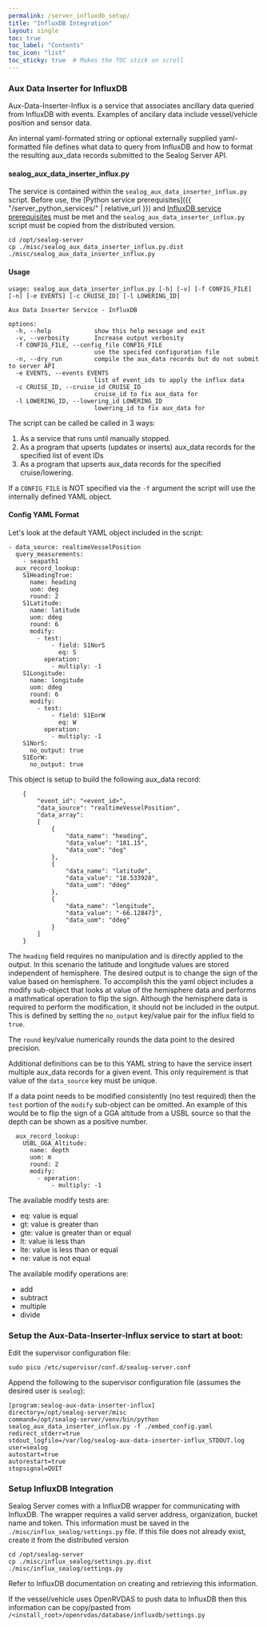 ```yaml
---
permalink: /server_influxdb_setup/
title: "InfluxDB Integration"
layout: single
toc: true
toc_label: "Contents"
toc_icon: "list"
toc_sticky: true  # Makes the TOC stick on scroll
---
```


### Aux Data Inserter for InfluxDB

Aux-Data-Inserter-Influx is a service that associates ancillary data queried from InfluxDB with events. Examples of ancilary data include vessel/vehicle position and sensor data.

An internal yaml-formated string or optional externally supplied yaml-formatted file defines what data to query from InfluxDB and how to format the resulting aux_data records submitted to the Sealog Server API.

#### sealog_aux_data_inserter_influx.py
The service is contained within the `sealog_aux_data_inserter_influx.py` script. Before use, the [Python service prerequisites]({{ "/server_python_services/" | relative_url }}) and [InfluxDB service prerequisites](#setup-influxdb-integration) must be met and the `sealog_aux_data_inserter_influx.py` script must be copied from the distributed version.
```
cd /opt/sealog-server
cp ./misc/sealog_aux_data_inserter_influx.py.dist ./misc/sealog_aux_data_inserter_influx.py
```

#### Usage
```
usage: sealog_aux_data_inserter_influx.py [-h] [-v] [-f CONFIG_FILE] [-n] [-e EVENTS] [-c CRUISE_ID] [-l LOWERING_ID]

Aux Data Inserter Service - InfluxDB

options:
  -h, --help            show this help message and exit
  -v, --verbosity       Increase output verbosity
  -f CONFIG_FILE, --config_file CONFIG_FILE
                        use the specifed configuration file
  -n, --dry_run         compile the aux_data records but do not submit to server API
  -e EVENTS, --events EVENTS
                        list of event_ids to apply the influx data
  -c CRUISE_ID, --cruise_id CRUISE_ID
                        cruise_id to fix aux_data for
  -l LOWERING_ID, --lowering_id LOWERING_ID
                        lowering_id to fix aux_data for
```

The script can be called be called in 3 ways:
1. As a service that runs until manually stopped.
2. As a program that upserts (updates or inserts) aux_data records for the specified list of event IDs
3. As a program that upserts aux_data records for the specified cruise/lowering.

If a `CONFIG_FILE` is NOT specified via the `-f` argument the script will use the internally defined YAML object.

#### Config YAML Format
Let's look at the default YAML object included in the script:
```
- data_source: realtimeVesselPosition
  query_measurements:
    - seapath1
  aux_record_lookup:
    S1HeadingTrue:
      name: heading
      uom: deg
      round: 2
    S1Latitude:
      name: latitude
      uom: ddeg
      round: 6
      modify:
        - test:
            - field: S1NorS
              eq: S
          operation:
            - multiply: -1
    S1Longitude:
      name: longitude
      uom: ddeg
      round: 6
      modify:
        - test:
            - field: S1EorW
              eq: W
          operation:
            - multiply: -1
    S1NorS:
      no_output: true
    S1EorW:
      no_output: true
```

This object is setup to build the following aux_data record:
```
    {
        "event_id": "<event_id>",
        "data_source": "realtimeVesselPosition",
        "data_array":
        [
            {
                "data_name": "heading",
                "data_value": "181.15",
                "data_uom": "deg"
            },
            {
                "data_name": "latitude",
                "data_value": "18.533928",
                "data_uom": "ddeg"
            },
            {
                "data_name": "longitude",
                "data_value": "-66.128473",
                "data_uom": "ddeg"
            }
        ]
    }
```

The `heading` field requires no manipulation and is directly applied to the output.  In this scenario the latitude and longitude values are stored independent of hemisphere. The desired output is to change the sign of the value based on hemisphere.  To accomplish this the yaml object includes a modify sub-object that looks at value of the hemisphere data and performs a mathmatical operation to flip the sign.  Although the hemisphere data is required to perform the modification, it should not be included in the output.  This is defined by setting the `no_output` key/value pair for the influx field to `true`.

The `round` key/value numerically rounds the data point to the desired precision.

Additional definitions can be to this YAML string to have the service insert multiple aux_data records for a given event.  This only requirement is that value of the `data_source` key must be unique.

If a data point needs to be modified consistently (no test required) then the `test` portion of the `modify` sub-object can be omitted. An example of this would be to flip the sign of a GGA altitude from a USBL source so that the depth can be shown as a positive number.
```
  aux_record_lookup:
    USBL_GGA_Altitude:
      name: depth
      uom: m
      round: 2
      modify:
        - operation:
            - multiply: -1
```

The available modify tests are:
- eq: value is equal
- gt: value is greater than
- gte: value is greater than or equal
- lt: value is less than
- lte: value is less than or equal
- ne: value is not equal

The available modify operations are:
- add
- subtract
- multiple
- divide

### Setup the Aux-Data-Inserter-Influx service to start at boot:
Edit the supervisor configuration file:
```
sudo pico /etc/supervisor/conf.d/sealog-server.conf
```

Append the following to the supervisor configuration file (assumes the desired user is `sealog`):
```
[program:sealog-aux-data-inserter-influx]
directory=/opt/sealog-server/misc
command=/opt/sealog-server/venv/bin/python sealog_aux_data_inserter_influx.py -f ./embed_config.yaml
redirect_stderr=true
stdout_logfile=/var/log/sealog-aux-data-inserter-influx_STDOUT.log
user=sealog
autostart=true
autorestart=true
stopsignal=QUIT
```

### Setup InfluxDB Integration
Sealog Server comes with a InfluxDB wrapper for communicating with InfluxDB. The wrapper requires a valid server address, organization, bucket name and token.  This information must be saved in the `./misc/influx_sealog/settings.py` file.  If this file does not already exist, create it from the distributed version
```
cd /opt/sealog-server
cp ./misc/influx_sealog/settings.py.dist ./misc/influx_sealog/settings.py
```

Refer to InfluxDB documentation on creating and retrieving this information.

If the vessel/vehicle uses OpenRVDAS to push data to InfluxDB then this information can be copy/pasted from `/<install_root>/openrvdas/database/influxdb/settings.py`
